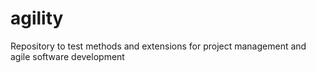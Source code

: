 # agility
Repository to test methods and extensions for project management and agile software development
